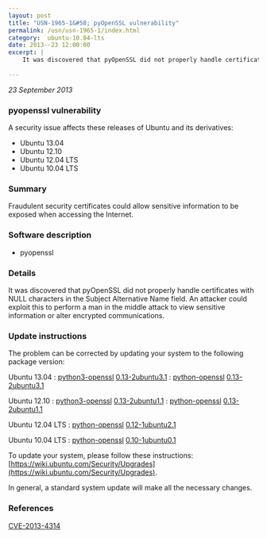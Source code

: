 ```yaml
---
layout: post
title: "USN-1965-1&#58; pyOpenSSL vulnerability"
permalink: /usn/usn-1965-1/index.html
category:  ubuntu-10.04-lts
date: 2013--23 12:00:00
excerpt: |
    It was discovered that pyOpenSSL did not properly handle certificates with NULL characters in the Subject Alternative Name field. An attacker could exploit this to perform a man in the middle attack to view sensitive information or alter encrypted communications. 
    
--- 
```

 
 

*23 September 2013*

### pyopenssl vulnerability

A security issue affects these releases of Ubuntu and its derivatives:

* Ubuntu 13.04
* Ubuntu 12.10
* Ubuntu 12.04 LTS
* Ubuntu 10.04 LTS

### Summary

Fraudulent security certificates could allow sensitive information to be exposed when accessing the Internet.

### Software description

* pyopenssl 

### Details

It was discovered that pyOpenSSL did not properly handle certificates with NULL characters in the Subject Alternative Name field. An attacker could exploit this to perform a man in the middle attack to view sensitive information or alter encrypted communications. 

### Update instructions

The problem can be corrected by updating your system to the following package version:

Ubuntu 13.04
 : [python3-openssl](https://launchpad.net/ubuntu/+source/pyopenssl) <span> [0.13-2ubuntu3.1](https://launchpad.net/ubuntu/+source/pyopenssl/0.13-2ubuntu3.1) </span> 
 : [python-openssl](https://launchpad.net/ubuntu/+source/pyopenssl) <span> [0.13-2ubuntu3.1](https://launchpad.net/ubuntu/+source/pyopenssl/0.13-2ubuntu3.1) </span> 

Ubuntu 12.10
 : [python3-openssl](https://launchpad.net/ubuntu/+source/pyopenssl) <span> [0.13-2ubuntu1.1](https://launchpad.net/ubuntu/+source/pyopenssl/0.13-2ubuntu1.1) </span> 
 : [python-openssl](https://launchpad.net/ubuntu/+source/pyopenssl) <span> [0.13-2ubuntu1.1](https://launchpad.net/ubuntu/+source/pyopenssl/0.13-2ubuntu1.1) </span> 

Ubuntu 12.04 LTS
 : [python-openssl](https://launchpad.net/ubuntu/+source/pyopenssl) <span> [0.12-1ubuntu2.1](https://launchpad.net/ubuntu/+source/pyopenssl/0.12-1ubuntu2.1) </span> 

Ubuntu 10.04 LTS
 : [python-openssl](https://launchpad.net/ubuntu/+source/pyopenssl) <span> [0.10-1ubuntu0.1](https://launchpad.net/ubuntu/+source/pyopenssl/0.10-1ubuntu0.1) </span> 

To update your system, please follow these instructions: [https://wiki.ubuntu.com/Security/Upgrades](https://wiki.ubuntu.com/Security/Upgrades).

In general, a standard system update will make all the necessary changes. 

### References

 
 [CVE-2013-4314](http://people.ubuntu.com/~ubuntu-security/cve/CVE-2013-4314)
 

